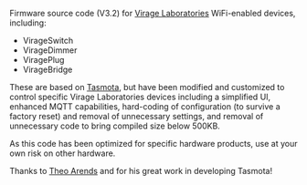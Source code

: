 Firmware source code (V3.2) for [Virage Laboratories](https://www.viragelabs.com/products) WiFi-enabled devices, including:

- VirageSwitch
- VirageDimmer
- ViragePlug
- VirageBridge

These are based on [Tasmota](https://github.com/arendst/Tasmota), but have been modified and customized to control specific Virage Laboratories devices including a simplified UI,
enhanced MQTT capabilities, hard-coding of configuration (to survive a factory reset) and removal of unnecessary settings, and removal of unnecessary code to bring compiled
size below 500KB.

As this code has been optimized for specific hardware products, use at your own risk on other hardware.

Thanks to [Theo Arends](https://github.com/arendst) and for his great work in developing Tasmota!

